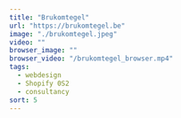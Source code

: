 ```yaml
---
title: "Brukomtegel"
url: "https://brukomtegel.be"
image: "./brukomtegel.jpeg"
video: ""
browser_image: ""
browser_video: "/brukomtegel_browser.mp4"
tags:
  - webdesign
  - Shopify 0S2
  - consultancy
sort: 5
---
```

